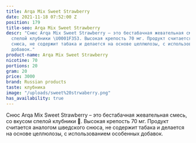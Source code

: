 ```yaml
---
title: Arqa Mix Sweet Strawberry
date: 2021-11-18 07:52:00 Z
position: 179
title-seo: Arqa Mix Sweet Strawberry
descr: "Снюс Arqa Mix Sweet Strawberry – это бестабачная жевательная смесь, со вкусом
  спелой клубники \U0001F353. Высокая крепость 70 мг. Продукт считается аналогом шведского
  снюса, не содержит табака и делается на основе целлюлозы, с использованием особенных
  добавок."
product-name: Arqa Mix Sweet Strawberry
nicotine: 70
portions: 20
gram: 20
price: 3000
brand: Russian products
taste: клубника
image: "/uploads/sweet%20strwaberry.png"
has_availability: true
---
```


Снюс Arqa Mix Sweet Strawberry – это бестабачная жевательная смесь, со вкусом спелой клубники 🍓. Высокая крепость 70 мг. Продукт считается аналогом шведского снюса, не содержит табака и делается на основе целлюлозы, с использованием особенных добавок.